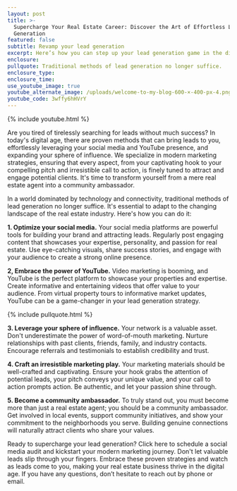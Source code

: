 ```yaml
---
layout: post
title: >-
  Supercharge Your Real Estate Career: Discover the Art of Effortless Lead
  Generation
featured: false
subtitle: Revamp your lead generation
excerpt: Here’s how you can step up your lead generation game in the digital age.
enclosure:
pullquote: Traditional methods of lead generation no longer suffice.
enclosure_type:
enclosure_time:
use_youtube_image: true
youtube_alternate_image: /uploads/welcome-to-my-blog-600-×-400-px-4.png
youtube_code: 3wffy6hHVrY
---
```

{% include youtube.html %}

Are you tired of tirelessly searching for leads without much success? In today's digital age, there are proven methods that can bring leads to you, effortlessly leveraging your social media and YouTube presence, and expanding your sphere of influence. We specialize in modern marketing strategies, ensuring that every aspect, from your captivating hook to your compelling pitch and irresistible call to action, is finely tuned to attract and engage potential clients. It's time to transform yourself from a mere real estate agent into a community ambassador.

In a world dominated by technology and connectivity, traditional methods of lead generation no longer suffice. It's essential to adapt to the changing landscape of the real estate industry. Here's how you can do it:

**1\. Optimize your social media.** Your social media platforms are powerful tools for building your brand and attracting leads. Regularly post engaging content that showcases your expertise, personality, and passion for real estate. Use eye-catching visuals, share success stories, and engage with your audience to create a strong online presence.

**2, Embrace the power of YouTube.** Video marketing is booming, and YouTube is the perfect platform to showcase your properties and expertise. Create informative and entertaining videos that offer value to your audience. From virtual property tours to informative market updates, YouTube can be a game-changer in your lead generation strategy.

{% include pullquote.html %}

**3\. Leverage your sphere of influence.** Your network is a valuable asset. Don't underestimate the power of word-of-mouth marketing. Nurture relationships with past clients, friends, family, and industry contacts. Encourage referrals and testimonials to establish credibility and trust.

**4\. Craft an irresistible marketing play.** Your marketing materials should be well-crafted and captivating. Ensure your hook grabs the attention of potential leads, your pitch conveys your unique value, and your call to action prompts action. Be authentic, and let your passion shine through.

**5\. Become a community ambassador.** To truly stand out, you must become more than just a real estate agent; you should be a community ambassador. Get involved in local events, support community initiatives, and show your commitment to the neighborhoods you serve. Building genuine connections will naturally attract clients who share your values.

Ready to supercharge your lead generation? Click here to schedule a social media audit and kickstart your modern marketing journey. Don't let valuable leads slip through your fingers. Embrace these proven strategies and watch as leads come to you, making your real estate business thrive in the digital age. If you have any questions, don’t hesitate to reach out by phone or email.